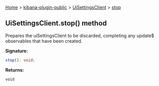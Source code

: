[Home](./index) &gt; [kibana-plugin-public](./kibana-plugin-public.md) &gt; [UiSettingsClient](./kibana-plugin-public.uisettingsclient.md) &gt; [stop](./kibana-plugin-public.uisettingsclient.stop.md)

## UiSettingsClient.stop() method

Prepares the uiSettingsClient to be discarded, completing any update$ observables that have been created.

<b>Signature:</b>

```typescript
stop(): void;
```
<b>Returns:</b>

`void`

